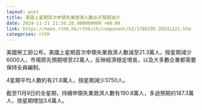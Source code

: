 ```yaml
---
layout: post
title: 美國上星期首次申領失業救濟人數出乎預期減少
date: 2024-11-21 21:56:26.000000000 +08:00
link: https://news.rthk.hk/rthk/ch/component/k2/1780295-20241121.htm
categories: rthk
---
```


美國勞工部公布，美國上星期首次申領失業救濟人數減至21.3萬人，按星期減少6000人，市場原先預期增至22萬人，反映經濟穩定增長，以及大多數企業都需要保持全員編制。

4星期平均人數約有21.8萬人，按星期減少3750人。

截至11月9日的全星期，持續申領失業救濟人數有190.8萬人，多過預期的187.3萬人，按星期增加3.6萬人。
